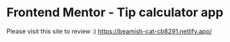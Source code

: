 # Frontend Mentor - Tip calculator app

Please visit this site to review :)
https://beamish-cat-cb8291.netlify.app/


